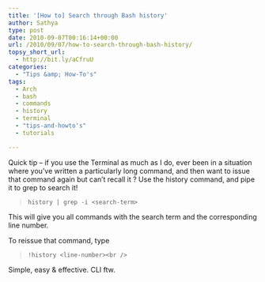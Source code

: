 ```yaml
---
title: '[How to] Search through Bash history'
author: Sathya
type: post
date: 2010-09-07T00:16:14+00:00
url: /2010/09/07/how-to-search-through-bash-history/
topsy_short_url:
  - http://bit.ly/aCfruU
categories:
  - "Tips &amp; How-To's"
tags:
  - Arch
  - bash
  - commands
  - history
  - terminal
  - "tips-and-howto's"
  - tutorials

---
```

Quick tip &#8211; if you use the Terminal as much as I do, ever been in a situation where you&#8217;ve written a particularly long command, and then want to issue that command again but can&#8217;t recall it ? Use the history command, and pipe it to grep to search it!

> `history | grep -i <search-term>`

This will give you all commands with the search term and the corresponding line number.

To reissue that command, type

> `!history <line-number><br />
` 

Simple, easy & effective. CLI ftw.